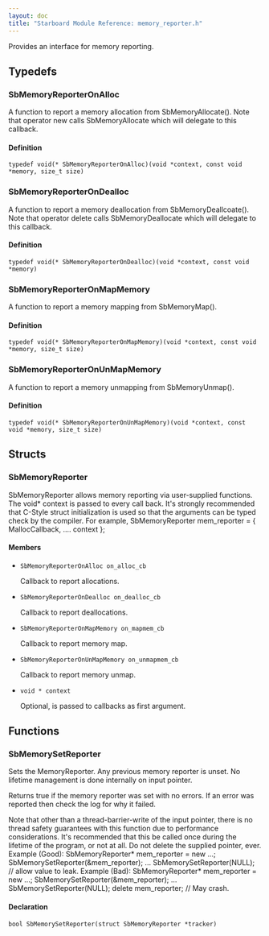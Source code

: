```yaml
---
layout: doc
title: "Starboard Module Reference: memory_reporter.h"
---
```


Provides an interface for memory reporting.

## Typedefs ##

### SbMemoryReporterOnAlloc ###

A function to report a memory allocation from SbMemoryAllocate(). Note that
operator new calls SbMemoryAllocate which will delegate to this callback.

#### Definition ####

```
typedef void(* SbMemoryReporterOnAlloc)(void *context, const void *memory, size_t size)
```

### SbMemoryReporterOnDealloc ###

A function to report a memory deallocation from SbMemoryDeallcoate(). Note that
operator delete calls SbMemoryDeallocate which will delegate to this callback.

#### Definition ####

```
typedef void(* SbMemoryReporterOnDealloc)(void *context, const void *memory)
```

### SbMemoryReporterOnMapMemory ###

A function to report a memory mapping from SbMemoryMap().

#### Definition ####

```
typedef void(* SbMemoryReporterOnMapMemory)(void *context, const void *memory, size_t size)
```

### SbMemoryReporterOnUnMapMemory ###

A function to report a memory unmapping from SbMemoryUnmap().

#### Definition ####

```
typedef void(* SbMemoryReporterOnUnMapMemory)(void *context, const void *memory, size_t size)
```

## Structs ##

### SbMemoryReporter ###

SbMemoryReporter allows memory reporting via user-supplied functions. The void*
context is passed to every call back. It's strongly recommended that C-Style
struct initialization is used so that the arguments can be typed check by the
compiler. For example, SbMemoryReporter mem_reporter = { MallocCallback, ....
context };

#### Members ####

*   `SbMemoryReporterOnAlloc on_alloc_cb`

    Callback to report allocations.
*   `SbMemoryReporterOnDealloc on_dealloc_cb`

    Callback to report deallocations.
*   `SbMemoryReporterOnMapMemory on_mapmem_cb`

    Callback to report memory map.
*   `SbMemoryReporterOnUnMapMemory on_unmapmem_cb`

    Callback to report memory unmap.
*   `void * context`

    Optional, is passed to callbacks as first argument.

## Functions ##

### SbMemorySetReporter ###

Sets the MemoryReporter. Any previous memory reporter is unset. No lifetime
management is done internally on input pointer.

Returns true if the memory reporter was set with no errors. If an error was
reported then check the log for why it failed.

Note that other than a thread-barrier-write of the input pointer, there is no
thread safety guarantees with this function due to performance considerations.
It's recommended that this be called once during the lifetime of the program, or
not at all. Do not delete the supplied pointer, ever. Example (Good):
SbMemoryReporter* mem_reporter = new ...; SbMemorySetReporter(&mem_reporter);
... SbMemorySetReporter(NULL); // allow value to leak. Example (Bad):
SbMemoryReporter* mem_reporter = new ...; SbMemorySetReporter(&mem_reporter);
... SbMemorySetReporter(NULL); delete mem_reporter; // May crash.

#### Declaration ####

```
bool SbMemorySetReporter(struct SbMemoryReporter *tracker)
```

